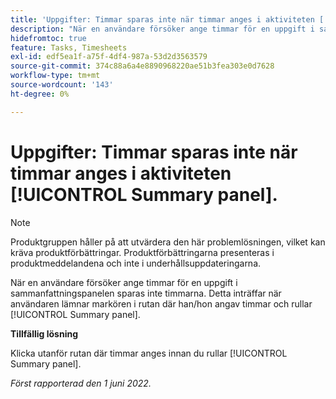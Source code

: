 ```yaml
---
title: 'Uppgifter: Timmar sparas inte när timmar anges i aktiviteten [!UICONTROL Summary panel]'''
description: "När en användare försöker ange timmar för en uppgift i sammanfattningspanelen sparas inte timmarna. Detta inträffar när användaren lämnar markören i rutan där han/hon angav timmar och rullar [!UICONTROL Summary panel]. "
hidefromtoc: true
feature: Tasks, Timesheets
exl-id: edf5ea1f-a75f-4df4-987a-53d2d3563579
source-git-commit: 374c88a6a4e8890968220ae51b3fea303e0d7628
workflow-type: tm+mt
source-wordcount: '143'
ht-degree: 0%

---
```


# Uppgifter: Timmar sparas inte när timmar anges i aktiviteten [!UICONTROL Summary panel].

<!--Converted to story-->

>[!NOTE]
>
>Produktgruppen håller på att utvärdera den här problemlösningen, vilket kan kräva produktförbättringar. Produktförbättringarna presenteras i produktmeddelandena och inte i underhållsuppdateringarna.

När en användare försöker ange timmar för en uppgift i sammanfattningspanelen sparas inte timmarna. Detta inträffar när användaren lämnar markören i rutan där han/hon angav timmar och rullar [!UICONTROL Summary panel].

**Tillfällig lösning**

Klicka utanför rutan där timmar anges innan du rullar [!UICONTROL Summary panel].

_Först rapporterad den 1 juni 2022._

